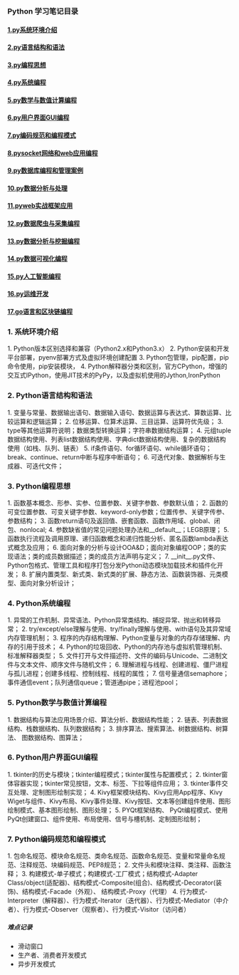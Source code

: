 ### Python 学习笔记目录
              
#### [1.py系统环境介绍](#1)
#### [2.py语言结构和语法](#2)
#### [3.py编程思想](#3)
#### [4.py系统编程](#4)
#### [5.py数学与数值计算编程](#5)
#### [6.py用户界面GUI编程](#6)
#### [7.py编码规范和编程模式](#7)
#### [8.pysocket网络和web应用编程]()
#### [9.py数据库编程和管理案例]()
#### [10.py数据分析与处理]()
#### [11.pyweb实战框架应用]()
#### [12.py数据爬虫与采集编程]()
#### [13.py数据分析与挖掘编程]()
#### [14.py数据可视化编程]()
#### [15.py人工智能编程]()
#### [16.py运维开发]()
#### [17.go语言和区块链编程]()


<h3 id='1'>1. 系统环境介绍</h3>
1. Python版本区别选择和兼容（Python2.x和Python3.x）
2. Python安装和开发平台部署，pyenv部署方式及虚拟环境创建配置
3. Python包管理，pip配置，pip命令使用，pip安装模块，
4. Python解释器分类和区别，官方CPython，增强的交互式IPython，使用JIT技术的PyPy，以及虚拟机使用的Jython,IronPython


<h3 id='2'>2. Python语言结构和语法</h3>
1. 变量与常量、数据输出语句、数据输入语句、数据运算与表达式、算数运算、比较运算和逻辑运算；
2. 位移运算、位算术运算、三目运算、运算符优先级；
3. type等其他运算符说明；数据类型转换运算；字符串数据结构运算；
4. 元组tuple数据结构使用、列表list数据结构使用、字典dict数据结构使用、复杂的数据结构使用（如栈、队列、链表）
5. if条件语句、for循环语句、while循环语句；break、continue、return中断与程序中断语句；
6. 可迭代对象、数据解析与生成器、可迭代文件；

<h3 id='3'>3. Python编程思想</h3>
1. 函数基本概念、形参、实参、位置参数、关键字参数、参数默认值；
2. 函数的可变位置参数、可变关键字参数、keyword-only参数；位置传参、关键字传参、参数结构；
3. 函数return语句及返回值、嵌套函数、函数作用域、global、闭包、nonlocal;
4. 参数缺省值的常见问题处理办法和__default__；LEGB原理；
5. 函数执行流程及调用原理、递归函数概念和递归性能分析、匿名函数lambda表达式概念及应用；
6. 面向对象的分析与设计OOA&D；面向对象编程OOP；类的实现语法；类的成员数据描述；类的成员方法声明与定义；
7. __init__.py文件、Python包格式、管理工具和程序打包分发Python动态模块加载技术和插件化开发；
8. 扩展内置类型、新式类、新式类的扩展、静态方法、函数装饰器、元类模型、面向对象分析设计；

<h3 id='4'>4. Python系统编程</h3>
1. 异常的工作机制、异常语法、Python异常类结构、捕捉异常、抛出和转移异常；
2. try/except/else理解与使用、try/finally理解与使用、with语句及其异常域内存管理机制；
3. 程序的内存结构理解、Python变量与对象的内存存储理解、内存的引用于技术；
4. Python的垃圾回收、Python的内存池与虚拟机管理机制、标准解释器类型；
5. 文件打开与文件描述符、文件的编码与Unicode、二进制文件与文本文件、顺序文件与随机文件；
6. 理解进程与线程、创建进程、僵尸进程与孤儿进程；创建多线程、控制线程、线程的属性；
7. 信号量通信semaphore；事件通信event；队列通信queue；管道通pipe；进程池pool；

<h3 id='5'>5. Python数学与数值计算编程</h3>
1. 数据结构与算法应用场景介绍、算法分析、数据结构性能；
2. 链表、列表数据结构、栈数据结构、队列数据结构；
3. 排序算法、搜索算法、树数据结构、树算法、 图数据结构、图算法；

<h3 id='6'>6. Python用户界面GUI编程</h3>
1. tkinter的历史与模块；tkinter编程模式；tkinter属性与配置模式；
2. tkinter窗体容器实现；tkinter常见按钮，文本、标签、下拉等组件应用；
3. tkinter事件交互处理、定制图形绘制实现；
4. Kivy框架模块结构、Kivy应用App程序、Kivy Wiget与组件、Kivy布局、Kivy事件处理、Kivy按钮、文本等创建组件使用、图形绘制模式、基本图形绘制、图形处理；
5. PYQt框架结构、 PyQt编程模式、使用PyQt创建窗口、组件使用、布局使用、信号与槽机制、定制图形绘制；

<h3 id='7'>7. Python编码规范和编程模式</h3>
1. 包命名规范、模块命名规范、类命名规范、函数命名规范、变量和常量命名规范、注释规范、块编码规范、PEP8规范；
2. 文件头和模块注释、类注释、函数注释；
3. 构建模式-单子模式；构建模式-工厂模式；结构模式-Adapter Class/object(适配器)、结构模式-Composite(组合)、结构模式-Decorator(装饰)、结构模式-Facade（外观）、 结构模式-Proxy（代理）
4. 行为模式-Interpreter（解释器）、行为模式-Iterator（迭代器）、行为模式-Mediator（中介者）、行为模式-Observer（观察者）、行为模式-Visitor（访问者）


##### 难点记录
- 滑动窗口
- 生产者、消费者开发模式
- 异步开发模式

